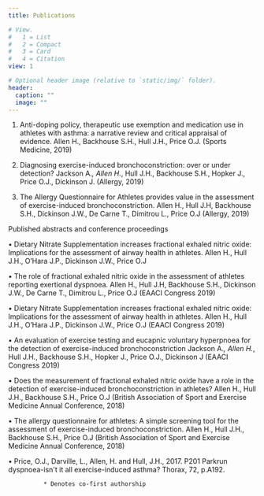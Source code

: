 ```yaml
---
title: Publications

# View.
#   1 = List
#   2 = Compact
#   3 = Card
#   4 = Citation
view: 1

# Optional header image (relative to `static/img/` folder).
header:
  caption: ""
  image: ""
---
```



1. Anti-doping policy, therapeutic use exemption and medication use in athletes with asthma: a narrative review and critical appraisal of evidence. Allen H., Backhouse S.H., Hull J.H., Price O.J. (Sports Medicine, 2019)

2. Diagnosing exercise-induced bronchoconstriction: over or under detection? Jackson A.*, Allen H.*, Hull J.H., Backhouse S.H., Hopker J., Price O.J., Dickinson J. (Allergy, 2019)

3. The Allergy Questionnaire for Athletes provides value in the assessment of exercise-induced bronchoconstriction. Allen H., Hull J.H, Backhouse S.H., Dickinson J.W., De Carne T., Dimitrou L., Price O.J (Allergy, 2019)

Published abstracts and conference proceedings

•	Dietary Nitrate Supplementation increases fractional exhaled nitric oxide: Implications for the assessment of airway health in athletes. Allen H., Hull J.H., O’Hara J.P., Dickinson J.W., Price O.J

•	The role of fractional exhaled nitric oxide in the assessment of athletes reporting exertional dyspnoea. Allen H., Hull J.H, Backhouse S.H., Dickinson J.W., De Carne T., Dimitrou L., Price O.J (EAACI Congress 2019)

•	Dietary Nitrate Supplementation increases fractional exhaled nitric oxide: Implications for the assessment of airway health in athletes. Allen H., Hull J.H., O’Hara J.P., Dickinson J.W., Price O.J (EAACI Congress 2019)

•	An evaluation of exercise testing and eucapnic voluntary hyperpnoea for the detection of exercise-induced bronchoconstriction Jackson A.*, Allen H.*, Hull J.H., Backhouse S.H., Hopker J., Price O.J., Dickinson J (EAACI Congress 2019)

•	Does the measurement of fractional exhaled nitric oxide have a role in the detection of exercise-induced bronchoconstriction in athletes? Allen H., Hull J.H., Backhouse S.H., Price O.J (British Association of Sport and Exercise Medicine Annual Conference, 2018)

•	The allergy questionnaire for athletes: A simple screening tool for the assessment of exercise-induced bronchoconstriction. Allen H., Hull J.H., Backhouse S.H., Price O.J (British Association of Sport and Exercise Medicine Annual Conference, 2018)

•	Price, O.J., Darville, L., Allen, H. and Hull, J.H., 2017. P201 Parkrun dyspnoea-isn't it all exercise-induced asthma? Thorax, 72, p.A192.

              * Denotes co-first authorship
